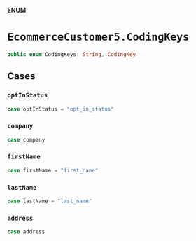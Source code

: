 **ENUM**

# `EcommerceCustomer5.CodingKeys`

```swift
public enum CodingKeys: String, CodingKey
```

## Cases
### `optInStatus`

```swift
case optInStatus = "opt_in_status"
```

### `company`

```swift
case company
```

### `firstName`

```swift
case firstName = "first_name"
```

### `lastName`

```swift
case lastName = "last_name"
```

### `address`

```swift
case address
```
